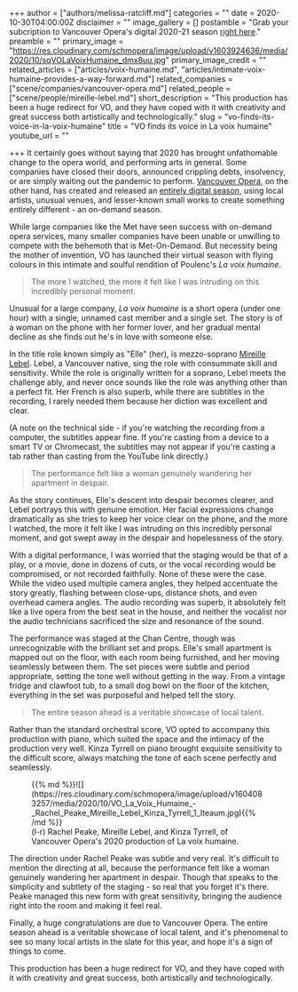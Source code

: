 +++
author = ["authors/melissa-ratcliff.md"]
categories = ""
date = 2020-10-30T04:00:00Z
disclaimer = ""
image_gallery = []
postamble = "Grab your subcription to Vancouver Opera's digital 2020-21 season [right here](https://digital.vancouveropera.ca/)."
preamble = ""
primary_image = "https://res.cloudinary.com/schmopera/image/upload/v1603924636/media/2020/10/sqVOLaVoixHumaine_dmx8uu.jpg"
primary_image_credit = ""
related_articles = ["articles/voix-humaine.md", "articles/intimate-voix-humaine-provides-a-way-forward.md"]
related_companies = ["scene/companies/vancouver-opera.md"]
related_people = ["scene/people/mireille-lebel.md"]
short_description = "This production has been a huge redirect for VO, and they have coped with it with creativity and great success both artistically and technologically."
slug = "vo-finds-its-voice-in-la-voix-humaine"
title = "VO finds its voice in La voix humaine"
youtube_url = ""

+++
It certainly goes without saying that 2020 has brought unfathomable change to the opera world, and performing arts in general. Some companies have closed their doors, announced crippling debts, insolvency, or are simply waiting out the pandemic to perform. [Vancouver Opera](/scene/companies/vancouver-opera/), on the other hand, has created and released an [entirely digital season](https://digital.vancouveropera.ca/), using local artists, unusual venues, and lesser-known small works to create something entirely different - an on-demand season.

While large companies like the Met have seen success with on-demand opera services, many smaller companies have been unable or unwilling to compete with the behemoth that is Met-On-Demand. But necessity being the mother of invention, VO has launched their virtual season with flying colours in this intimate and soulful rendition of Poulenc's _La voix humaine_.

> The more I watched, the more it felt like I was intruding on this incredibly personal moment.

Unusual for a large company, _La voix humaine_ is a short opera (under one hour) with a single, unnamed cast member and a single set. The story is of a woman on the phone with her former lover, and her gradual mental decline as she finds out he's in love with someone else.

In the title role known simply as "Elle" (her), is mezzo-soprano [Mireille Lebel](/scene/people/mireille-lebel/). Lebel, a Vancouver native, sing the role with consummate skill and sensitivity. While the role is originally written for a soprano, Lebel meets the challenge ably, and never once sounds like the role was anything other than a perfect fit. Her French is also superb, while there are subtitles in the recording, I rarely needed them because her diction was excellent and clear.

(A note on the technical side - if you're watching the recording from a computer, the subtitles appear fine. If you're casting from a device to a smart TV or Chromecast, the subtitles may not appear if you're casting a tab rather than casting from the YouTube link directly.)

> The performance felt like a woman genuinely wandering her apartment in despair.

As the story continues, Elle's descent into despair becomes clearer, and Lebel portrays this with genuine emotion. Her facial expressions change dramatically as she tries to keep her voice clear on the phone, and the more I watched, the more it felt like I was intruding on this incredibly personal moment, and got swept away in the despair and hopelessness of the story.

With a digital performance, I was worried that the staging would be that of a play, or a movie, done in dozens of cuts, or the vocal recording would be compromised, or not recorded faithfully. None of these were the case. While the video used multiple camera angles, they helped accentuate the story greatly, flashing between close-ups, distance shots, and even overhead camera angles. The audio recording was superb, it absolutely felt like a live opera from the best seat in the house, and neither the vocalist nor the audio technicians sacrificed the size and resonance of the sound.

The performance was staged at the Chan Centre, though was unrecognizable with the brilliant set and props. Elle's small apartment is mapped out on the floor, with each room being furnished, and her moving seamlessly between them. The set pieces were subtle and period appropriate, setting the tone well without getting in the way. From a vintage fridge and clawfoot tub, to a small dog bowl on the floor of the kitchen, everything in the set was purposeful and helped tell the story.

> The entire season ahead is a veritable showcase of local talent.

Rather than the standard orchestral score, VO opted to accompany this production with piano, which suited the space and the intimacy of the production very well. Kinza Tyrrell on piano brought exquisite sensitivity to the difficult score, always matching the tone of each scene perfectly and seamlessly.

<figure data-type="image">{{% md %}}![](https://res.cloudinary.com/schmopera/image/upload/v1604083257/media/2020/10/VO_La_Voix_Humaine_-_Rachel_Peake_Mireille_Lebel_Kinza_Tyrrell_1_lteaum.jpg){{% /md %}}

<figcaption>(l-r) Rachel Peake, Mireille Lebel, and Kinza Tyrrell, of Vancouver Opera's 2020 production of La voix humaine.</figcaption>

</figure>

The direction under Rachel Peake was subtle and very real. It's difficult to mention the directing at all, because the performance felt like a woman genuinely wandering her apartment in despair. Though that speaks to the simplicity and subtlety of the staging - so real that you forget it's there. Peake managed this new form with great sensitivity, bringing the audience right into the room and making it feel real.

Finally, a huge congratulations are due to Vancouver Opera. The entire season ahead is a veritable showcase of local talent, and it's phenomenal to see so many local artists in the slate for this year, and hope it's a sign of things to come.

This production has been a huge redirect for VO, and they have coped with it with creativity and great success, both artistically and technologically.